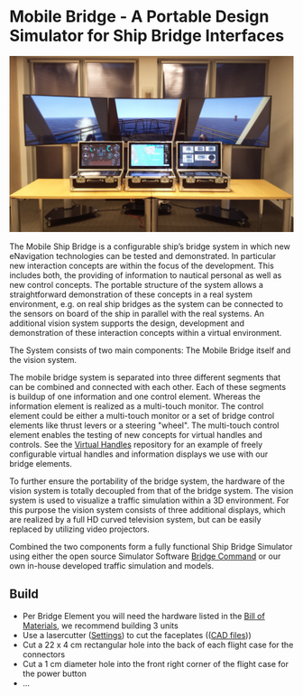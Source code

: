 # Mobile Bridge - A Portable Design Simulator for Ship Bridge Interfaces

![Mobile Bridge](images/MobileBridge.jpg "Photo of Mobile Bridge set up as Ship Bridge Simulator")

The Mobile Ship Bridge is a configurable ship’s bridge system in which new eNavigation technologies can be tested and demonstrated. In particular new interaction concepts are within the focus of the development. This includes both, the providing of information to nautical personal as well as new control concepts.
The portable structure of the system allows a straightforward demonstration of these concepts in a real system environment, e.g. on real ship bridges as the system can be connected to the sensors on board of the ship in parallel with the real systems. An additional vision system supports the design, development and demonstration of these interaction concepts within a virtual environment.

The System consists of two main components: The Mobile Bridge itself and the vision system.
 
The mobile bridge system is separated into three different segments that can be combined and connected with each other. Each of these segments is buildup of one information and one control element. Whereas the information element is realized as a multi-touch monitor. The control element could be either a multi-touch monitor or a set of bridge control elements like thrust levers or a steering "wheel". The multi-touch control element enables the testing of new concepts for virtual handles and controls. See the [Virtual Handles](https://github.com/tcstratmann/VirtualHandles) repository for an example of freely configurable virtual handles and information displays we use with our bridge elements.

To further ensure the portability of the bridge system, the hardware of the vision system is totally decoupled from that of the bridge system. 
The vision system is used to visualize a traffic simulation within a 3D environment. For this purpose the vision system consists of three additional displays, which are realized by a full HD curved television system, but can be easily replaced by utilizing video projectors.

Combined the two components form a fully functional Ship Bridge Simulator using either the open source Simulator Software [Bridge Command](https://bridgecommand.co.uk/) or our own in-house developed traffic simulation and models.

## Build

- Per Bridge Element you will need the hardware listed in the [Bill of Materials](BOM.md), we recommend building 3 units
- Use a lasercutter ([Settings](LasercutterConfig.md)) to cut the faceplates (([CAD files](CAD/)))
- Cut a 22 x 4 cm rectangular hole into the back of each flight case for the connectors
- Cut a 1 cm diameter hole into the front right corner of the flight case for the power button
- ...

